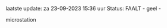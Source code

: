 laatste update: 
za 23-09-2023 15:36   uur 
Status: FAALT - geel - 
<div class="service Y">microstation</div>
